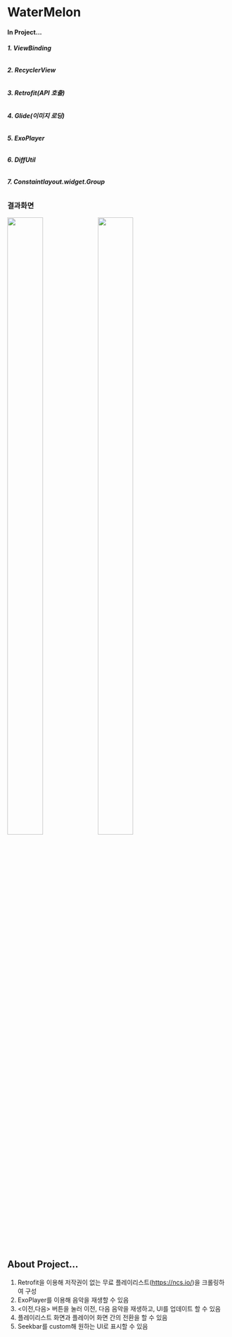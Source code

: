 # WaterMelon

#### In Project...

###### ***1. ViewBinding***
###### ***2. RecyclerView***
###### ***3. Retrofit(API 호출)***
###### ***4. Glide(이미지 로딩)***
###### ***5. ExoPlayer***
###### ***6. DiffUtil***
###### ***7. Constaintlayout.widget.Group***

### 결과화면
<img src = "https://user-images.githubusercontent.com/76944959/132984415-a44e716c-d332-4890-a7e9-10f5b99b6546.png" width="40%" height="60%">
<img src = "https://user-images.githubusercontent.com/76944959/132984416-1ed6178e-c021-4d0e-a5e9-3d9c4d5dd628.png" width="40%" height="60%">

## About Project...

1. Retrofit을 이용해 저작권이 없는 무료 플레이리스트(https://ncs.io/)을 크롤링하여 구성
2. ExoPlayer를 이용해 음악을 재생할 수 있음
3. <이전,다음> 버튼을 눌러 이전, 다음 음악을 재생하고, UI를 업데이트 할 수 있음
4. 플레이리스트 화면과 플레이어 화면 간의 전환을 할 수 있음
5. Seekbar를 custom해 원하는 UI로 표시할 수 있음
